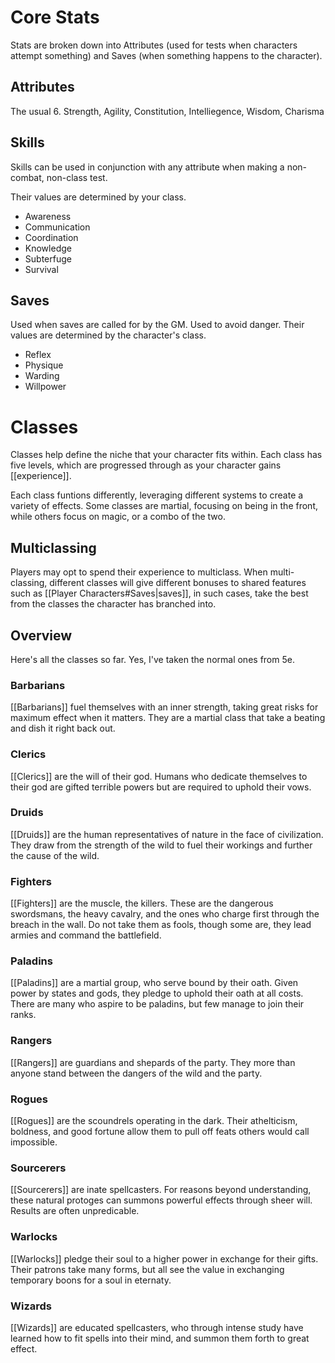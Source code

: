 # Core Stats
Stats are broken down into Attributes (used for tests when characters attempt something) and Saves (when something happens to the character).
## Attributes
The usual 6. Strength, Agility, Constitution, Intelliegence, Wisdom, Charisma
## Skills
Skills can be used in conjunction with any attribute when making a non-combat, non-class test.

Their values are determined by your class.
+ Awareness
+ Communication
+ Coordination
+ Knowledge
+ Subterfuge
+ Survival
## Saves
Used when saves are called for by the GM. Used to avoid danger. Their values are determined by the character's class.
+ Reflex
+ Physique 
+ Warding
+ Willpower
# Classes
Classes help define the niche that your character fits within. Each class has five levels, which are progressed through as your character gains [[experience]].

Each class funtions differently, leveraging different systems to create a variety of effects. Some classes are martial, focusing on being in the front, while others focus on magic, or a combo of the two.
## Multiclassing
Players may opt to spend their experience to multiclass. When multi-classing, different classes will give different bonuses to shared features such as [[Player Characters#Saves|saves]], in such cases, take the best from the classes the character has branched into. 
## Overview
Here's all the classes so far. Yes, I've taken the normal ones from 5e.
### Barbarians
[[Barbarians]] fuel themselves with an inner strength, taking great risks for maximum effect when it matters. They are a martial class that take a beating and dish it right back out.
### Clerics
[[Clerics]] are the will of their god. Humans who dedicate themselves to their god are gifted terrible powers but are required to uphold their vows.
### Druids
[[Druids]] are the human representatives of nature in the face of civilization. They draw from the strength of the wild to fuel their workings and further the cause of the wild.
### Fighters
[[Fighters]] are the muscle, the killers. These are the dangerous swordsmans, the heavy cavalry, and the ones who charge first through the breach in the wall. Do not take them as fools, though some are, they lead armies and command the battlefield.
### Paladins
[[Paladins]] are a martial group, who serve bound by their oath. Given power by states and gods, they pledge to uphold their oath at all costs. There are many who aspire to be paladins, but few manage to join their ranks.
### Rangers
[[Rangers]] are guardians and shepards of the party. They more than anyone stand between the dangers of the wild and the party. 
### Rogues
[[Rogues]] are the scoundrels operating in the dark. Their athelticism, boldness, and good fortune allow them to pull off feats others would call impossible. 
### Sourcerers
[[Sourcerers]] are inate spellcasters. For reasons beyond understanding, these natural protoges can summons powerful effects through sheer will. Results are often unpredicable.
### Warlocks
[[Warlocks]] pledge their soul to a higher power in exchange for their gifts. Their patrons take many forms, but all see the value in exchanging temporary boons for a soul in eternaty. 
### Wizards
[[Wizards]] are educated spellcasters, who through intense study have learned how to fit spells into their mind, and summon them forth to great effect.

